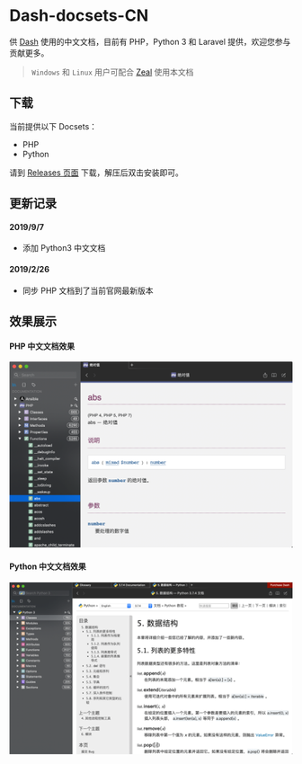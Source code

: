 # Dash-docsets-CN

供 [Dash](https://kapeli.com/dash) 使用的中文文档，目前有 PHP，Python 3 和 Laravel 提供，欢迎您参与贡献更多。

>`Windows` 和 `Linux` 用户可配合 [Zeal](http://zealdocs.org/) 使用本文档

## 下载

当前提供以下 Docsets：

* PHP
* Python

请到 [Releases 页面](https://github.com/NauxLiu/Dash-docsets-CN/releases) 下载，解压后双击安装即可。

## 更新记录

#### 2019/9/7
  * 添加 Python3 中文文档
#### 2019/2/26
  * 同步 PHP 文档到了当前官网最新版本

## 效果展示

#### PHP 中文文档效果
![](screenshot/php.png)

#### Python 中文文档效果
![](screenshot/python3.png)
